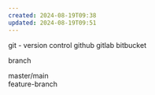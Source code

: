 ```yaml
---
created: 2024-08-19T09:38
updated: 2024-08-19T09:51
---
```


git - version control 
github
gitlab
bitbucket

branch

master/main  
feature-branch



